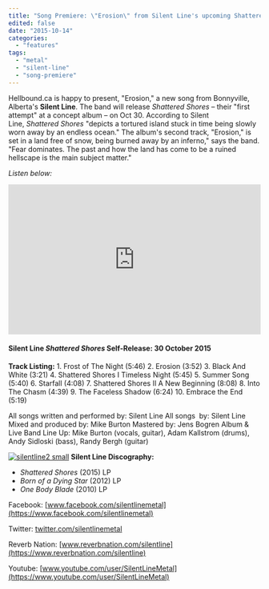 ```yaml
---
title: "Song Premiere: \"Erosion\" from Silent Line's upcoming Shattered Shores"
edited: false
date: "2015-10-14"
categories:
  - "features"
tags:
  - "metal"
  - "silent-line"
  - "song-premiere"
---
```


Hellbound.ca is happy to present, "Erosion," a new song from Bonnyville, Alberta's **Silent Line**. The band will release _Shattered Shores_ – their "first attempt" at a concept album – on Oct 30. According to Silent Line, _Shattered Shores_ "depicts a tortured island stuck in time being slowly worn away by an endless ocean." The album's second track, "Erosion," is set in a land free of snow, being burned away by an inferno," says the band. "Fear dominates. The past and how the land has come to be a ruined hellscape is the main subject matter."

_Listen below:_

<iframe src="https://w.soundcloud.com/player/?url=https%3A//api.soundcloud.com/tracks/225144995%3Fsecret_token%3Ds-gyeOk&amp;auto_play=false&amp;hide_related=false&amp;show_comments=true&amp;show_user=true&amp;show_reposts=false&amp;visual=true" width="100%" height="300" frameborder="no" scrolling="no"></iframe>

#### Silent Line _Shattered Shores_ Self-Release: 30 October 2015

**Track Listing:** 1. Frost of The Night (5:46) 2. Erosion (3:52) 3. Black And White (3:21) 4. Shattered Shores I Timeless Night (5:45) 5. Summer Song (5:40) 6. Starfall (4:08) 7. Shattered Shores II A New Beginning (8:08) 8. Into The Chasm (4:39) 9. The Faceless Shadow (6:24) 10. Embrace the End (5:19)

All songs written and performed by: Silent Line All songs  by: Silent Line Mixed and produced by: Mike Burton Mastered by: Jens Bogren Album & Live Band Line Up: Mike Burton (vocals, guitar), Adam Kallstrom (drums), Andy Sidloski (bass), Randy Bergh (guitar)

[![silentline2 small](https://hellbound.ca/wp-content/uploads/2015/10/silentline2-small.jpg)](https://hellbound.ca/wp-content/uploads/2015/10/silentline2-small.jpg) **Silent Line Discography:**

- _Shattered Shores_ (2015) LP
- _Born of a Dying Star_ (2012) LP
- _One Body Blade_ (2010) LP

Facebook: [www.facebook.com/silentlinemetal](https://www.facebook.com/silentlinemetal)

Twitter: [twitter.com/silentlinemetal](https://twitter.com/silentlinemetal)

Reverb Nation: [www.reverbnation.com/silentline](https://www.reverbnation.com/silentline)

Youtube: [www.youtube.com/user/SilentLineMetal](https://www.youtube.com/user/SilentLineMetal)

